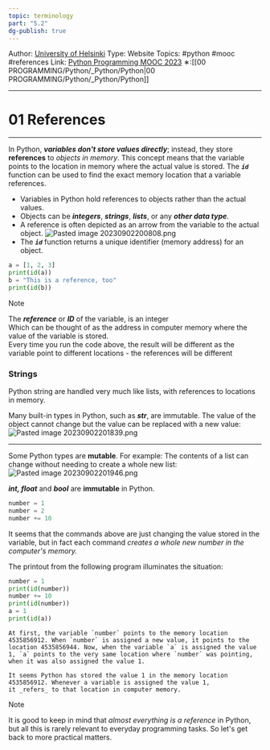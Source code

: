```yaml
---
topic: terminology
part: "5.2"
dg-publish: true
---
```

Author: [University of Helsinki](https://programming-23.mooc.fi/)
Type: Website
Topics: #python #mooc #references
Link: [Python Programming MOOC 2023](https://programming-23.mooc.fi/)
∗:[[00 PROGRAMMING/Python/_Python/Python\|00 PROGRAMMING/Python/_Python/Python]] 

---
# 01 References

--- 
In Python, ___variables don't store values directly___; instead, they store __references__ to _objects in memory_. 
This concept means that the variable points to the location in memory where the actual value is stored. 
The ___`id`___ function can be used to find the exact memory location that a variable references.


- Variables in Python hold references to objects rather than the actual values.
- Objects can be ___integers___, ___strings___, ___lists___, or any ___other data type___.
- A reference is often depicted as an arrow from the variable to the actual object.
	![Pasted image 20230902200808.png](/img/user/PROGRAMMING/Python/0%20Python%20Programming%20MOOC/Introduction/Part%205/02%20References/attachments/Pasted%20image%2020230902200808.png)
- The ___`id`___ function returns a unique identifier (memory address) for an object.
```python
a = [1, 2, 3]
print(id(a))
b = "This is a reference, too"
print(id(b))
```

> [!NOTE]
> The ___reference___ or ___ID___ of the variable, is an integer <br>
Which can be thought of as the address in computer memory where the value of the variable is stored. <br>
Every time you run the code above, the result will be different as the variable point to different locations - the references will be different


### Strings
Python string are handled very much like lists, with references to locations in memory.

Many built-in types in Python, such as ___str___, are immutable.
The value of the object cannot change but the value can be replaced with a new value:
![Pasted image 20230902201839.png](/img/user/PROGRAMMING/Python/0%20Python%20Programming%20MOOC/Introduction/Part%205/02%20References/attachments/Pasted%20image%2020230902201839.png)

---
Some Python types are __mutable__. 
	 For example: The contents of a list can change without needing to create a whole new list:
	 ![Pasted image 20230902201946.png](/img/user/PROGRAMMING/Python/0%20Python%20Programming%20MOOC/Introduction/Part%205/02%20References/attachments/Pasted%20image%2020230902201946.png)

___int, float___ and ___bool___ are __immutable__ in Python.
```python
number = 1
number = 2
number += 10
```

It seems that the commands above are just changing the value stored in the variable, but in fact each command _creates a whole new number in the computer's memory._

The printout from the following program illuminates the situation:
```python
number = 1
print(id(number))
number += 10
print(id(number))
a = 1
print(id(a))
```
	At first, the variable `number` points to the memory location 4535856912. When `number` is assigned a new value, it points to the location 4535856944. Now, when the variable `a` is assigned the value 1, `a` points to the very same location where `number` was pointing, when it was also assigned the value 1.

	It seems Python has stored the value 1 in the memory location 4535856912. Whenever a variable is assigned the value 1, it _refers_ to that location in computer memory.



> [!NOTE]
> It is good to keep in mind that _almost everything is a reference_ in Python, but all this is rarely relevant to everyday programming tasks. So let's get back to more practical matters.

